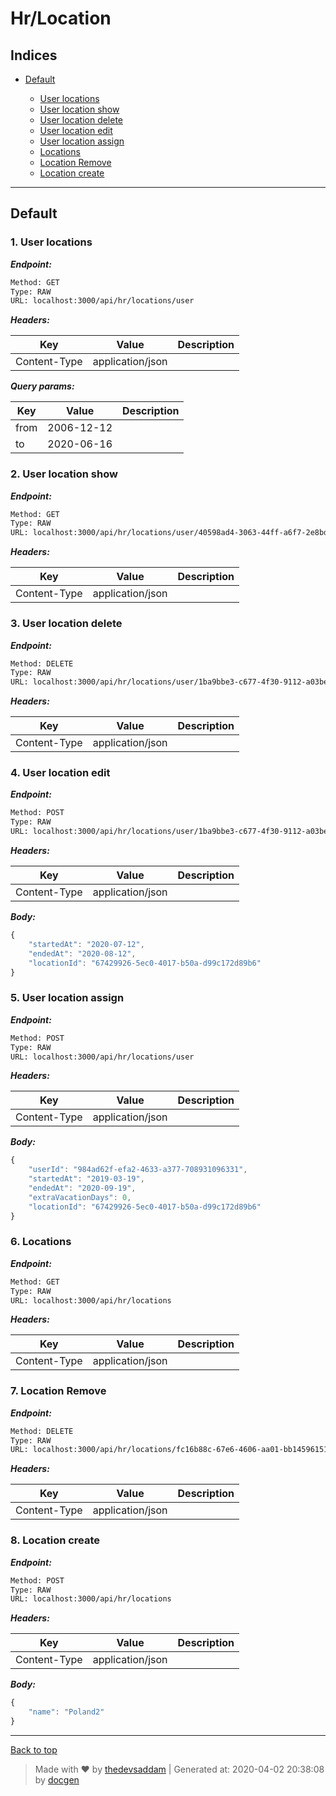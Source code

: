 
# Hr/Location



## Indices

* [Default](#default)

  * [User locations](#1-user-locations)
  * [User location show](#2-user-location-show)
  * [User location delete](#3-user-location-delete)
  * [User location edit](#4-user-location-edit)
  * [User location assign](#5-user-location-assign)
  * [Locations](#6-locations)
  * [Location Remove](#7-location-remove)
  * [Location create](#8-location-create)


--------


## Default



### 1. User locations



***Endpoint:***

```bash
Method: GET
Type: RAW
URL: localhost:3000/api/hr/locations/user
```


***Headers:***

| Key | Value | Description |
| --- | ------|-------------|
| Content-Type | application/json |  |



***Query params:***

| Key | Value | Description |
| --- | ------|-------------|
| from | 2006-12-12 |  |
| to | 2020-06-16 |  |



### 2. User location show



***Endpoint:***

```bash
Method: GET
Type: RAW
URL: localhost:3000/api/hr/locations/user/40598ad4-3063-44ff-a6f7-2e8bd1b60a6a
```


***Headers:***

| Key | Value | Description |
| --- | ------|-------------|
| Content-Type | application/json |  |



### 3. User location delete



***Endpoint:***

```bash
Method: DELETE
Type: RAW
URL: localhost:3000/api/hr/locations/user/1ba9bbe3-c677-4f30-9112-a03befa24eb6
```


***Headers:***

| Key | Value | Description |
| --- | ------|-------------|
| Content-Type | application/json |  |



### 4. User location edit



***Endpoint:***

```bash
Method: POST
Type: RAW
URL: localhost:3000/api/hr/locations/user/1ba9bbe3-c677-4f30-9112-a03befa24eb6
```


***Headers:***

| Key | Value | Description |
| --- | ------|-------------|
| Content-Type | application/json |  |



***Body:***

```js        
{
	"startedAt": "2020-07-12",
	"endedAt": "2020-08-12",
	"locationId": "67429926-5ec0-4017-b50a-d99c172d89b6"
}
```



### 5. User location assign



***Endpoint:***

```bash
Method: POST
Type: RAW
URL: localhost:3000/api/hr/locations/user
```


***Headers:***

| Key | Value | Description |
| --- | ------|-------------|
| Content-Type | application/json |  |



***Body:***

```js        
{
	"userId": "984ad62f-efa2-4633-a377-708931096331",
	"startedAt": "2019-03-19",
	"endedAt": "2020-09-19",
	"extraVacationDays": 0,
	"locationId": "67429926-5ec0-4017-b50a-d99c172d89b6"
}
```



### 6. Locations



***Endpoint:***

```bash
Method: GET
Type: RAW
URL: localhost:3000/api/hr/locations
```


***Headers:***

| Key | Value | Description |
| --- | ------|-------------|
| Content-Type | application/json |  |



### 7. Location Remove



***Endpoint:***

```bash
Method: DELETE
Type: RAW
URL: localhost:3000/api/hr/locations/fc16b88c-67e6-4606-aa01-bb1459615123
```


***Headers:***

| Key | Value | Description |
| --- | ------|-------------|
| Content-Type | application/json |  |



### 8. Location create



***Endpoint:***

```bash
Method: POST
Type: RAW
URL: localhost:3000/api/hr/locations
```


***Headers:***

| Key | Value | Description |
| --- | ------|-------------|
| Content-Type | application/json |  |



***Body:***

```js        
{
	"name": "Poland2"
}
```



---
[Back to top](#hrlocation)
> Made with &#9829; by [thedevsaddam](https://github.com/thedevsaddam) | Generated at: 2020-04-02 20:38:08 by [docgen](https://github.com/thedevsaddam/docgen)
